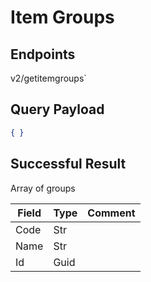 # Item Groups

## Endpoints

<!--@include: @/dist/md/api_url.md-->v2/getitemgroups`

## Query Payload
```json
{ }
```
## Successful Result

Array of groups

|Field|Type|Comment|
|-----|----|-------|
|Code|Str||	
|Name|Str||	
|Id|Guid||